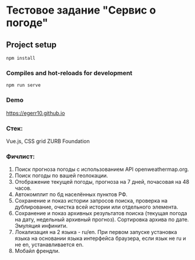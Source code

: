 # Тестовое задание "Сервис о погоде"

## Project setup
```
npm install
```

### Compiles and hot-reloads for development
```
npm run serve
```

### Demo

https://egerr10.github.io

### Стек:

Vue.js, CSS grid ZURB Foundation

### Фичлист:

1. Поиск прогноза погоды с использованием API openweathermap.org.
2. Поиск погоды по вашей геолокации.
3. Отображение текущей погоды, прогноза на 7 дней, почасовая на 48 часов.
4. Автокомплит по бд населённых пунктов РФ.
5. Сохранение и показ истории запросов поиска, проверка на дублирование, очистка всей истории или отдельного элемента.
6. Сохранение и показ архивных результатов поиска (текущая погода на дату, недельный архивный прогноз). Сортировка архива по дате. Эмуляция инфинити.  
7. Локализация на 2 языка - ru/en. При первом запуске установка языка на основании языка интерфейса браузера, если язык не ru и не en, устанавливается en. 
8. Мобайл френдли.
